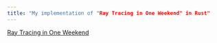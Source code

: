 ```yaml
---
title: "My implementation of "Ray Tracing in One Weekend" in Rust"
---
```


[Ray Tracing in One Weekend](https://raytracing.github.io/)
